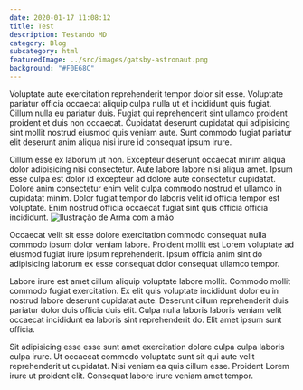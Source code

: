 ```yaml
---
date: 2020-01-17 11:08:12
title: Test
description: Testando MD
category: Blog
subcategory: html
featuredImage: ../src/images/gatsby-astronaut.png
background: "#F0E68C"
---
```


Voluptate aute exercitation reprehenderit tempor dolor sit esse. Voluptate pariatur officia occaecat aliquip culpa nulla ut et incididunt quis fugiat. Cillum nulla eu pariatur duis. Fugiat qui reprehenderit sint ullamco proident proident et duis non occaecat. Cupidatat deserunt cupidatat qui adipisicing sint mollit nostrud eiusmod quis veniam aute. Sunt commodo fugiat pariatur elit deserunt anim aliqua nisi irure id consequat ipsum irure.

Cillum esse ex laborum ut non. Excepteur deserunt occaecat minim aliqua dolor adipisicing nisi consectetur. Aute labore labore nisi aliqua amet. Ipsum esse culpa est dolor id excepteur ad dolore aute consectetur cupidatat. Dolore anim consectetur enim velit culpa commodo nostrud et ullamco in cupidatat minim. Dolor fugiat tempor do laboris velit id officia tempor est voluptate. Enim nostrud officia occaecat fugiat sint quis officia officia incididunt.
![Ilustração de Arma com a mão](/assets/img/naofazerarminha_final.jpg)

Occaecat velit sit esse dolore exercitation commodo consequat nulla commodo ipsum dolor veniam labore. Proident mollit est Lorem voluptate ad eiusmod fugiat irure ipsum reprehenderit. Ipsum officia anim sint do adipisicing laborum ex esse consequat dolor consequat ullamco tempor.

Labore irure est amet cillum aliquip voluptate labore mollit. Commodo mollit commodo fugiat exercitation. Ex elit quis voluptate incididunt dolor eu in nostrud labore deserunt cupidatat aute. Deserunt cillum reprehenderit duis pariatur dolor duis officia duis elit. Culpa nulla laboris laboris veniam velit occaecat incididunt ea laboris sint reprehenderit do. Elit amet ipsum sunt officia.

Sit adipisicing esse esse sunt amet exercitation dolore culpa culpa laboris culpa irure. Ut occaecat commodo voluptate sunt sit qui aute velit reprehenderit ut cupidatat. Nisi veniam ea quis cillum esse. Proident Lorem irure ut proident elit. Consequat labore irure veniam amet tempor.
